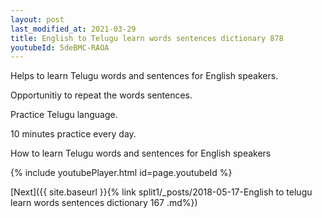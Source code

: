```yaml
---
layout: post
last_modified_at: 2021-03-29
title: English to Telugu learn words sentences dictionary 878 
youtubeId: 5deBMC-RAOA
---
```

 
 
Helps to learn Telugu words and sentences for English speakers.

Opportunitiy to repeat the words sentences. 

Practice Telugu language. 
 
10 minutes practice every day. 
 
How to learn Telugu words and sentences for English speakers 
 
{% include youtubePlayer.html id=page.youtubeId %}
 
 
[Next]({{ site.baseurl }}{% link  split1/_posts/2018-05-17-English to telugu learn words sentences dictionary 167 .md%})
 
